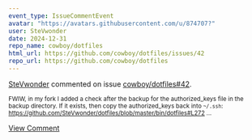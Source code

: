 ```yaml
---
event_type: IssueCommentEvent
avatar: "https://avatars.githubusercontent.com/u/874707?"
user: SteVwonder
date: 2024-12-31
repo_name: cowboy/dotfiles
html_url: https://github.com/cowboy/dotfiles/issues/42
repo_url: https://github.com/cowboy/dotfiles
---
```


<a href='https://github.com/SteVwonder' target='_blank'>SteVwonder</a> commented on issue <a href='https://github.com/cowboy/dotfiles/issues/42' target='_blank'>cowboy/dotfiles#42</a>.

<small>FWIW, in my fork I added a check after the backup for the authorized_keys file in the backup directory.  If it exists, then copy the authorized_keys back into `~/.ssh`: https://github.com/SteVwonder/dotfiles/blob/master/bin/dotfiles#L272...</small>

<a href='https://github.com/cowboy/dotfiles/issues/42' target='_blank'>View Comment</a>